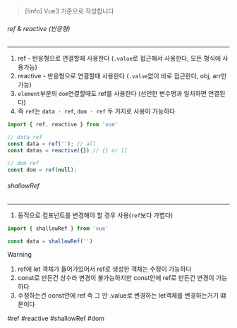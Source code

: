 
>[!info] Vue3 기준으로 작성합니다


###### ref & reactive (반응형)
---
1. ref - 반응형으로 연결할때 사용한다 (`.value`로 접근해서 사용한다, 모든 형식에 사용가능)
2. reactive - 반응형으로 연결할때 사용한다 (`.value`없이 바로 접근한다, obj, arr만 가능)
3. `element`부분의 `dom`연결할때도 ref를 사용한다 (선언한 변수명과 일치하면 연결된다)
4. 즉 `ref`는 `data - ref`, `dom - ref` 두 가지로 사용이 가능하다

```js
import { ref, reactive } from 'vue'

// data ref
const data = ref(''); // all
const datas = reactive({}) // {} or []

// dom ref
const dom = ref(null);
```

###### shallowRef
---
1. 동적으로 컴포넌트를 변경해야 할 경우 사용(`ref`보다 가볍다)

```js
import { shallowRef } from 'vue'

const data = shallowRef('')
```


>[!warning]  
> 1. ref에 let 객체가 들어가있어서 ref로 생성한 객체는 수정이 가능하다
> 2. const로 만든건 상수라 변경이 불가능하지만 const안에 ref로 만든건 변경이 가능하다
> 3. 수정하는건 const안에 ref 즉 그 안 .value로 변경하는 let객체를 변경하는거기 떄문이다


#ref #reactive #shallowRef #dom